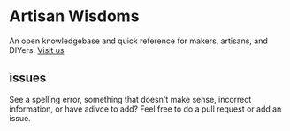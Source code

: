 # Artisan Wisdoms

An open knowledgebase and quick reference for makers, artisans, and DIYers. [Visit us](https://artisan.atelierabbey.org)

## issues

See a spelling error, something that doesn't make sense, incorrect information, or have adivce to add? Feel free to do a pull request or add an issue.
